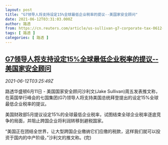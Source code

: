 ```yaml
---
layout: post
title: "G7领导人将支持设定15%全球最低企业税率的提议--美国家安全顾问"
date: 2021-06-12T03:31:03.000Z
author: 路透
from: https://cn.reuters.com/article/us-sullivan-g7-corporate-tax-0612-idCNKCS2DO02S
tags: [ 路透 ]
categories: [ 路透 ]
---
```

<!--1623468663000-->
[G7领导人将支持设定15%全球最低企业税率的提议--美国家安全顾问](https://cn.reuters.com/article/us-sullivan-g7-corporate-tax-0612-idCNKCS2DO02S)
------

<div>
<div><i>2021-06-12T03:25:49Z</i></div><p>路透华盛顿6月11日 - 美国国家安全顾问沙利文(Jake Sullivan)周五发表推文称，在英国举行峰会的七国集团(G7)领导人将支持美国总统拜登提出的设定15%全球最低企业税率的提议。</p><p>美国财政部5月提议设定15%的全球最低企业税率，试图结束全球企业税率逐底竞争的局面，并阻止跨国企业将利润转移到避税国家。</p><p>“美国正在团结全世界，让大型跨国企业缴纳它们应缴的税款，这样我们就可以投资于国内的中产阶级，”沙利文的推文称。(完)</p>
</div>

